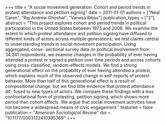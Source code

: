 +++
title = "A social movement generation: Cohort and period trends in protest attendance and petition signing"
date = 2011-01-01
authors = ["Neal Caren", "Raj Andrew Ghoshal", "Vanesa Ribas"]
publication_types = ["2"]
abstract = "This project explores cohort and period trends in political participation in the United States between 1973 and 2008. We examine the extent to which protest attendance and petition signing have diffused to different kinds of actors across multiple generations; we test claims central to understanding trends in social movement participation. Using aggregated, cross- sectional survey data on political involvement from 34,241 respondents, we examine changes in the probability of ever having attended a protest or signed a petition over time periods and across cohorts using cross-classified, random-effects models. We find a strong generational effect on the probability of ever having attended a protest, which explains much of the observed change in self-reports of protest behavior. More than half of this generational effect is a result of compositional change, but we find little evidence that protest attendance dif- fused to new types of actors. We compare these findings with a less confrontational form of protesting, petition signing, which shows more period than cohort effects. We argue that social movement activities have not become a widespread means of civic engagement."
featured = false
publication = "*American Sociological Review*"
doi = "10.1177/0003122410395369"
+++

